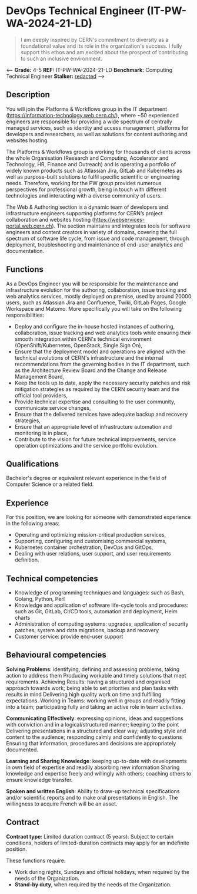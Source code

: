 # DevOps Technical Engineer (IT-PW-WA-2024-21-LD)

> I am deeply inspired by CERN's commitment to diversity as a foundational value and its role in the organization's success. I fully support this ethos and am excited about the prospect of contributing to such an inclusive environment.

<!-- This vacancy will be filled as soon as possible, and applications should normally reach us no later than __28.03.2024__ -->

<--
__Grade:__ 4-5
__REF:__ IT-PW-WA-2024-21-LD
__Benchmark:__ Computing Technical Engineer
__Stalker:__ [redacted](#)
-->

## Description

You will join the Platforms & Workflows group in the IT department (https://information-technology.web.cern.ch/), where ~50 experienced engineers are responsible for providing a wide spectrum of centrally managed services, such as identity and access management, platforms for developers and researchers, as well as solutions for content authoring and websites hosting.

The Platforms & Workflows group is working for thousands of clients across the whole Organisation (Research and Computing, Accelerator and Technology, HR, Finance and Outreach) and is operating a portfolio of widely known products such as Atlassian Jira, GitLab and Kubernetes as well as purpose-built solutions to fulfil specific scientific or engineering needs. Therefore, working for the PW group provides numerous perspectives for professional growth, being in touch with different technologies and interacting with a diverse community of users.

The Web & Authoring section is a dynamic team of developers and infrastructure engineers supporting platforms for CERN’s project collaboration and websites hosting (https://webservices-portal.web.cern.ch). The section maintains and integrates tools for software engineers and content creators in variety of domains, covering the full spectrum of software life cycle, from issue and code management, through deployment, troubleshooting and maintenance of end-user analytics and documentation.

## Functions

As a DevOps Engineer you will be responsible for the maintenance and infrastructure evolution for the authoring, collaboration, issue tracking and web analytics services, mostly deployed on premise, used by around 20000 users, such as Atlassian Jira and Confluence, Twiki, GitLab Pages, Google Workspace and Matomo. More specifically you will take on the following responsibilities:

- Deploy and configure the in-house hosted instances of authoring, collaboration, issue tracking and web analytics tools while ensuring their smooth integration within CERN's technical environment (OpenShift/Kubernetes, OpenStack, Single Sign On),
- Ensure that the deployment model and operations are aligned with the technical evolutions of CERN's infrastructure and the internal recommendations from the governing bodies in the IT department, such as the Architecture Review Board and the Change and Release Management Board,
- Keep the tools up to date, apply the necessary security patches and risk mitigation strategies as required by the CERN security team and the official tool providers,
- Provide technical expertise and consulting to the user community, communicate service changes,
- Ensure that the delivered services have adequate backup and recovery strategies,
- Ensure that an appropriate level of infrastructure automation and monitoring is in place,
- Contribute to the vision for future technical improvements, service operation optimizations and the service portfolio evolution.

## Qualifications

Bachelor's degree or equivalent relevant experience in the field of Computer Science or a related field.

## Experience

For this position, we are looking for someone with demonstrated experience in the following areas:

- Operating and optimizing mission-critical production services,
- Supporting, configuring and customising commercial systems,
- Kubernetes container orchestration, DevOps and GitOps,
- Dealing with user relations, user support, and user requirements definition.

## Technical competencies

- Knowledge of programming techniques and languages: such as Bash, Golang, Python, Perl
- Knowledge and application of software life-cycle tools and procedures: such as Git, GitLab, CI/CD tools, automation and deployment, Helm charts
- Administration of computing systems: upgrades, application of security patches, system and data migrations, backup and recovery
- Customer service: provide end-user support

## Behavioural competencies

__Solving Problems__: identifying, defining and assessing problems, taking action to address them Producing workable and timely solutions that meet requirements.
Achieving Results: having a structured and organised approach towards work; being able to set priorities and plan tasks with results in mind Delivering high quality work on time and fulfilling expectations.
Working in Teams: working well in groups and readily fitting into a team; participating fully and taking an active role in team activities.

__Communicating Effectively__: expressing opinions, ideas and suggestions with conviction and in a logical/structured manner; keeping to the point Delivering presentations in a structured and clear way; adjusting style and content to the audience; responding calmly and confidently to questions Ensuring that information, procedures and decisions are appropriately documented.

__Learning and Sharing Knowledge__: keeping up-to-date with developments in own field of expertise and readily absorbing new information Sharing knowledge and expertise freely and willingly with others; coaching others to ensure knowledge transfer.

__Spoken and written English__: Ability to draw-up technical specifications and/or scientific reports and to make oral presentations in English. The willingness to acquire French will be an asset.

## Contract

__Contract type__: Limited duration contract (5 years). Subject to certain conditions, holders of limited-duration contracts may apply for an indefinite position.

These functions require:

- Work during nights, Sundays and official holidays, when required by the needs of the Organization.
- __Stand-by duty__, when required by the needs of the Organization.